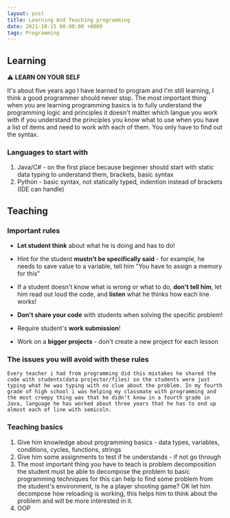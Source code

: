 ```yaml
---
layout: post
title: Learning And Teaching programming
date: 2021-10-15 00:00:00 +0000
tags: Programming
---
```


## Learning
  ⚠️ **LEARN ON YOUR SELF**
  
  It's about five years ago I have learned to program and I'm still learning, I think a good programmer should never stop. The most important thing when you are learning programming basics is to fully understand the programming logic and principles it doesn't matter which langue you work with if you understand the principles you know what to use when you have a list of items and need to work with each of them. You only have to find out the syntax.

### Languages to start with
  1. Java/C# - on the first place because beginner should start with static data typing to understand them, brackets, basic syntax
  2. Python - basic syntax, not statically typed, indention instead of brackets (IDE can handle)



## Teaching

### Important rules
  - **Let student think** about what he is doing and has to do!

  - Hint for the student **mustn't be specifically said** - for example, he needs to save value to a variable, tell him "You have to assign a memory for this"

  - If a student doesn't know what is wrong or what to do, **don't tell him**, let him read out loud the code, and **listen** what he thinks how each line works!

  - **Don't share your code** with students when solving the specific problem!

  - Require student's **work submission**!

  - Work on a **bigger projects** - don't create a new project for each lesson
  ### The issues you will avoid with these rules
    Every teacher i had from programming did this mistakes he shared the code with students(data projector/files) so the students were just typing what he was typing with no clue about the problem. In my fourth grade of high school i was helping my classmate with programming and the most creepy thing was that he didn't know in a fourth grade in Java, language he has worked about three years that he has to end up almost each of line with semicoln.
  

### Teaching basics
  1. Give him knowledge about programming basics - data types, variables, conditions, cycles, functions, strings
  2. Give him some assignments to test if he understands - if not go through
  3. The most important thing you have to teach is problem decomposition the student must be able to decompose the problem to basic programming techniques for this can help to find some problem from the student's environment, is he a player shooting game? OK let him decompose how reloading is working, this helps him to think about the problem and will be more interested in it.
  3. OOP
